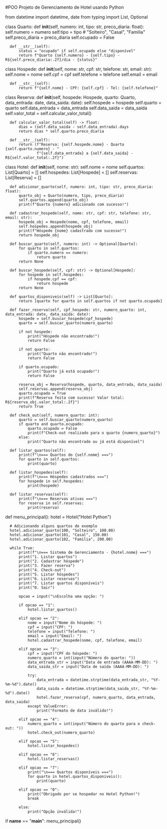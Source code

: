 #POO Projeto de Gerenciamento de Hotel usando Python 

 from datetime import datetime, date
  from typing import List, Optional
  
  class Quarto:
      def __init__(self, numero: int, tipo: str, preco_diaria: float):
          self.numero = numero
          self.tipo = tipo  # "Solteiro", "Casal", "Familia"
          self.preco_diaria = preco_diaria
          self.ocupado = False

      def __str__(self):
          status = "ocupado" if self.ocupado else "disponível"
          return f"Quarto {self.numero} - {self.tipo} - R${self.preco_diaria:.2f}/dia - {status}"


  class Hospede:
      def __init__(self, nome: str, cpf: str, telefone: str, email: str):
          self.nome = nome
          self.cpf = cpf
          self.telefone = telefone
          self.email = email

      def __str__(self):
          return f"{self.nome} - CPF: {self.cpf} - Tel: {self.telefone}"


  class Reserva:
      def __init__(self, hospede: Hospede, quarto: Quarto, data_entrada: date, data_saida: date):
          self.hospede = hospede
          self.quarto = quarto
          self.data_entrada = data_entrada
          self.data_saida = data_saida
          self.valor_total = self.calcular_valor_total()

      def calcular_valor_total(self) -> float:
          dias = (self.data_saida - self.data_entrada).days
          return dias * self.quarto.preco_diaria

      def __str__(self):
          return (f"Reserva: {self.hospede.nome} - Quarto {self.quarto.numero} - "
                  f"{self.data_entrada} a {self.data_saida} - R${self.valor_total:.2f}")


  class Hotel:
      def __init__(self, nome: str):
          self.nome = nome
          self.quartos: List[Quarto] = []
          self.hospedes: List[Hospede] = []
          self.reservas: List[Reserva] = []

      def adicionar_quarto(self, numero: int, tipo: str, preco_diaria: float):
          quarto_obj = Quarto(numero, tipo, preco_diaria)
          self.quartos.append(quarto_obj)
          print(f"Quarto {numero} adicionado com sucesso!")

      def cadastrar_hospede(self, nome: str, cpf: str, telefone: str, email: str):
          hospede_obj = Hospede(nome, cpf, telefone, email)
          self.hospedes.append(hospede_obj)
          print(f"Hóspede {nome} cadastrado com sucesso!")
          return hospede_obj

      def buscar_quarto(self, numero: int) -> Optional[Quarto]:
          for quarto in self.quartos:
              if quarto.numero == numero:
                  return quarto
          return None

      def buscar_hospede(self, cpf: str) -> Optional[Hospede]:
          for hospede in self.hospedes:
              if hospede.cpf == cpf:
                  return hospede
          return None

      def quartos_disponiveis(self) -> List[Quarto]:
          return [quarto for quarto in self.quartos if not quarto.ocupado]

      def fazer_reserva(self, cpf_hospede: str, numero_quarto: int, data_entrada: date, data_saida: date):
          hospede = self.buscar_hospede(cpf_hospede)
          quarto = self.buscar_quarto(numero_quarto)

          if not hospede:
              print("Hóspede não encontrado!")
              return False

          if not quarto:
              print("Quarto não encontrado!")
              return False

          if quarto.ocupado:
              print("Quarto já está ocupado!")
              return False

          reserva_obj = Reserva(hospede, quarto, data_entrada, data_saida)
          self.reservas.append(reserva_obj)
          quarto.ocupado = True
          print(f"Reserva feita com sucesso! Valor total: R${reserva_obj.valor_total:.2f}")
          return True

      def check_out(self, numero_quarto: int):
          quarto = self.buscar_quarto(numero_quarto)
          if quarto and quarto.ocupado:
              quarto.ocupado = False
              print(f"Check-out realizado para o quarto {numero_quarto}")
          else:
              print("Quarto não encontrado ou já está disponível")

      def listar_quartos(self):
          print(f"\n=== Quartos do {self.nome} ===")
          for quarto in self.quartos:
              print(quarto)

      def listar_hospedes(self):
          print(f"\n=== Hóspedes cadastrados ===")
          for hospede in self.hospedes:
              print(hospede)

      def listar_reservas(self):
          print(f"\n=== Reservas ativas ===")
          for reserva in self.reservas:
              print(reserva)


  def menu_principal():
      hotel = Hotel("Hotel Python")

      # Adicionando alguns quartos de exemplo
      hotel.adicionar_quarto(100, "Solteiro", 100.00)
      hotel.adicionar_quarto(101, "Casal", 150.00)
      hotel.adicionar_quarto(102, "Familia", 200.00)

      while True:
          print(f"\n=== Sistema de Gerenciamento - {hotel.nome} ===")
          print("1. Listar quartos")
          print("2. Cadastrar hóspede")
          print("3. Fazer reserva")
          print("4. Check-out")
          print("5. Listar hóspedes")
          print("6. Listar reservas")
          print("7. Listar quartos disponíveis")
          print("0. Sair")

          opcao = input("\nEscolha uma opção: ")

          if opcao == "1":
              hotel.listar_quartos()

          elif opcao == "2":
              nome = input("Nome do hóspede: ")
              cpf = input("CPF: ")
              telefone = input("Telefone: ")
              email = input("Email: ")
              hotel.cadastrar_hospede(nome, cpf, telefone, email)

          elif opcao == "3":
              cpf = input("CPF do hóspede: ")
              numero_quarto = int(input("Número do quarto: "))
              data_entrada_str = input("Data de entrada (AAAA-MM-DD): ")
              data_saida_str = input("Data de saída (AAAA-MM-DD): ")

              try:
                  data_entrada = datetime.strptime(data_entrada_str, "%Y-%m-%d").date()
                  data_saida = datetime.strptime(data_saida_str, "%Y-%m-%d").date()
                  hotel.fazer_reserva(cpf, numero_quarto, data_entrada, data_saida)
              except ValueError:
                  print("Formato de data inválido!")

          elif opcao == "4":
              numero_quarto = int(input("Número do quarto para o check-out: "))
              hotel.check_out(numero_quarto)

          elif opcao == "5":
              hotel.listar_hospedes()

          elif opcao == "6":
              hotel.listar_reservas()

          elif opcao == "7":
              print("\n=== Quartos disponíveis ===")
              for quarto in hotel.quartos_disponiveis():
                  print(quarto)

          elif opcao == "0":
              print("Obrigado por se hospedar no Hotel Python!")
              break

          else:
              print("Opção inválida!")


  if __name__ == "__main__":
      menu_principal()
